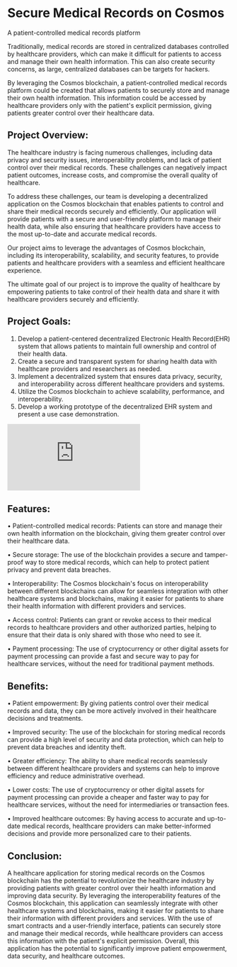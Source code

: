 # Secure Medical Records on Cosmos

A patient-controlled medical records platform

Traditionally, medical records are stored in centralized databases controlled by healthcare providers, which can make it difficult for patients to access and manage their own health information. This can also create security concerns, as large, centralized databases can be targets for hackers.

By leveraging the Cosmos blockchain, a patient-controlled medical records platform could be created that allows patients to securely store and manage their own health information. This information could be accessed by healthcare providers only with the patient's explicit permission, giving patients greater control over their healthcare data.

## Project Overview:

The healthcare industry is facing numerous challenges, including data privacy and security issues, interoperability problems, and lack of patient control over their medical records. These challenges can negatively impact patient outcomes, increase costs, and compromise the overall quality of healthcare.

To address these challenges, our team is developing a decentralized application on the Cosmos blockchain that enables patients to control and share their medical records securely and efficiently. Our application will provide patients with a secure and user-friendly platform to manage their health data, while also ensuring that healthcare providers have access to the most up-to-date and accurate medical records.

Our project aims to leverage the advantages of Cosmos blockchain, including its interoperability, scalability, and security features, to provide patients and healthcare providers with a seamless and efficient healthcare experience.

The ultimate goal of our project is to improve the quality of healthcare by empowering patients to take control of their health data and share it with healthcare providers securely and efficiently.

## Project Goals:

1. Develop a patient-centered decentralized Electronic Health Record(EHR) system that allows patients to maintain full ownership and control of their health data.
2. Create a secure and transparent system for sharing health data with healthcare providers and researchers as needed.
3. Implement a decentralized system that ensures data privacy, security, and interoperability across different healthcare providers and systems.
4. Utilize the Cosmos blockchain to achieve scalability, performance, and interoperability.
5. Develop a working prototype of the decentralized EHR system and present a use case demonstration.

![Flowchart-EHR](https://viewer.diagrams.net/index.html?tags=%7B%7D&highlight=0000ff&edit=_blank&layers=1&nav=1&title=Untitled.drawio#R3VhNb6MwEP01Oa4EmCTkuE2y7aFdVY2q3auDB%2FDWwcg4X%2F31OwQDIUCaSo1oe0p4%2Fpz33gw2AzJd7W4VTaIHyUAMHIvtBmQ2cByHDD38yZB9jtjEcnMkVJwZrAIW%2FBUMaBl0zRmktY5aSqF5Ugd9Gcfg6xpGlZLberdAivqqCQ2hASx8KproH850VARGJlXDHfAwMksTYpmdr2jR2wBpRJncHkFkPiBTJaXO%2F612UxAZfQUx%2BbhfHa3lzhTE%2BpIB9Pe9el7MXia3t%2BkDSV8T8Zf%2FIPksGyrWJmKzWb0vKACGjJhHqXQkQxlTMa%2FQGyXXMYNsGQufqj73UiYI2gj%2BA633Rl661hKhSK%2BEac3XzBbqjM1AqVwrH84EVJiEqhD0mX5OqQCaF%2BQKtNrjOAWCar6p74MaE4Vlv4pm%2FGOYfgfrdoP1R1w1i9WxniDkqVb4LOOGFnWmtxHXsEjogZAtZmCd1YALMZVCqsNYEgSB4%2FuI4%2BzyBY5a2Gg5Go5KHTagNOzOK9Fkrsj5ibG7yXinyIdtlT52kRLRUeaMrCuRPfxuFncutLjbp8WdButP4EvFslqtoN3db%2Fi5rsGJuxkFL2h198j3YBlcx93E7tvd3ndzt3uhu8d9utvtdjf1fUjTj%2FX2EDzmtnnbc5ZkdKXK7fbubfvble7xhea2e63d4253PyeMaviCldv9dO6eNFi%2BAyp05GNMiD8qucG7j2pwjRzoOr3dxHVRTQUPY8R8ZA%2BXIDcZtxyvPT9Nw4ozdsieNmXrcn6AOGPrRBy3KY7Xog25WuVpHl%2FKE%2Fr75SirdFdd%2F%2BRykEnfcpx532KkPECuvuiJ8rQu9X%2BitJuFaQYbEDK5qBhd7mUFKX%2Bly8NUGf%2BJ5LE%2BRDO8GQxn2Vz4Lk7z13JrYpUX166r7jWS4Xq1CR%2Brz0GHtqPPamT%2BHw%3D%3D)


## Features:

• Patient-controlled medical records: Patients can store and manage their own health information on the blockchain, giving them greater control over their healthcare data.

• Secure storage: The use of the blockchain provides a secure and tamper-proof way to store medical records, which can help to protect patient privacy and prevent data breaches.

• Interoperability: The Cosmos blockchain's focus on interoperability between different blockchains can allow for seamless integration with other healthcare systems and blockchains, making it easier for patients to share their health information with different providers and services.

• Access control: Patients can grant or revoke access to their medical records to healthcare providers and other authorized parties, helping to ensure that their data is only shared with those who need to see it.

• Payment processing: The use of cryptocurrency or other digital assets for payment processing can provide a fast and secure way to pay for healthcare services, without the need for traditional payment methods.


## Benefits:

• Patient empowerment: By giving patients control over their medical records and data, they can be more actively involved in their healthcare decisions and treatments.

• Improved security: The use of the blockchain for storing medical records can provide a high level of security and data protection, which can help to prevent data breaches and identity theft.

• Greater efficiency: The ability to share medical records seamlessly between different healthcare providers and systems can help to improve efficiency and reduce administrative overhead.

• Lower costs: The use of cryptocurrency or other digital assets for payment processing can provide a cheaper and faster way to pay for healthcare services, without the need for intermediaries or transaction fees.

• Improved healthcare outcomes: By having access to accurate and up-to-date medical records, healthcare providers can make better-informed decisions and provide more personalized care to their patients.

## Conclusion: 

A healthcare application for storing medical records on the Cosmos blockchain has the potential to revolutionize the healthcare industry by providing patients with greater control over their health information and improving data security. By leveraging the interoperability features of the Cosmos blockchain, this application can seamlessly integrate with other healthcare systems and blockchains, making it easier for patients to share their information with different providers and services. With the use of smart contracts and a user-friendly interface, patients can securely store and manage their medical records, while healthcare providers can access this information with the patient's explicit permission. Overall, this application has the potential to significantly improve patient empowerment, data security, and healthcare outcomes.
